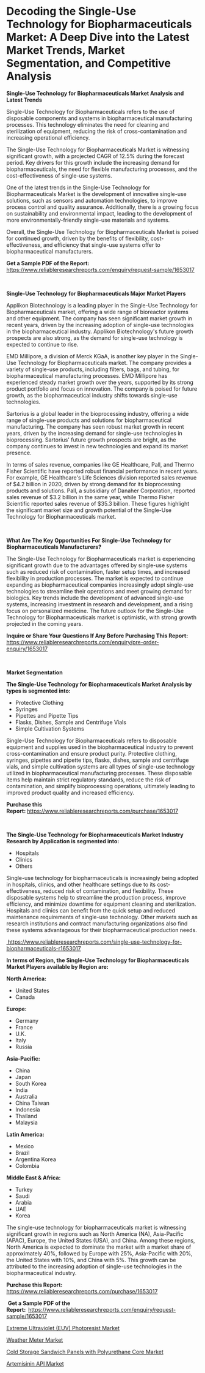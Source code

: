 <p><h1>Decoding the Single-Use Technology for Biopharmaceuticals Market: A Deep Dive into the Latest Market Trends, Market Segmentation, and Competitive Analysis</h1></p><p><strong>Single-Use Technology for Biopharmaceuticals Market Analysis and Latest Trends</strong></p>
<p><p>Single-Use Technology for Biopharmaceuticals refers to the use of disposable components and systems in biopharmaceutical manufacturing processes. This technology eliminates the need for cleaning and sterilization of equipment, reducing the risk of cross-contamination and increasing operational efficiency.</p><p>The Single-Use Technology for Biopharmaceuticals Market is witnessing significant growth, with a projected CAGR of 12.5% during the forecast period. Key drivers for this growth include the increasing demand for biopharmaceuticals, the need for flexible manufacturing processes, and the cost-effectiveness of single-use systems.</p><p>One of the latest trends in the Single-Use Technology for Biopharmaceuticals Market is the development of innovative single-use solutions, such as sensors and automation technologies, to improve process control and quality assurance. Additionally, there is a growing focus on sustainability and environmental impact, leading to the development of more environmentally-friendly single-use materials and systems.</p><p>Overall, the Single-Use Technology for Biopharmaceuticals Market is poised for continued growth, driven by the benefits of flexibility, cost-effectiveness, and efficiency that single-use systems offer to biopharmaceutical manufacturers.</p></p>
<p><strong>Get a Sample PDF of the Report:&nbsp;</strong> <a href="https://www.reliableresearchreports.com/enquiry/request-sample/1653017">https://www.reliableresearchreports.com/enquiry/request-sample/1653017</a></p>
<p>&nbsp;</p>
<p><strong>Single-Use Technology for Biopharmaceuticals Major Market Players</strong></p>
<p><p>Applikon Biotechnology is a leading player in the Single-Use Technology for Biopharmaceuticals market, offering a wide range of bioreactor systems and other equipment. The company has seen significant market growth in recent years, driven by the increasing adoption of single-use technologies in the biopharmaceutical industry. Applikon Biotechnology's future growth prospects are also strong, as the demand for single-use technology is expected to continue to rise.</p><p>EMD Millipore, a division of Merck KGaA, is another key player in the Single-Use Technology for Biopharmaceuticals market. The company provides a variety of single-use products, including filters, bags, and tubing, for biopharmaceutical manufacturing processes. EMD Millipore has experienced steady market growth over the years, supported by its strong product portfolio and focus on innovation. The company is poised for future growth, as the biopharmaceutical industry shifts towards single-use technologies.</p><p>Sartorius is a global leader in the bioprocessing industry, offering a wide range of single-use products and solutions for biopharmaceutical manufacturing. The company has seen robust market growth in recent years, driven by the increasing demand for single-use technologies in bioprocessing. Sartorius' future growth prospects are bright, as the company continues to invest in new technologies and expand its market presence.</p><p>In terms of sales revenue, companies like GE Healthcare, Pall, and Thermo Fisher Scientific have reported robust financial performance in recent years. For example, GE Healthcare's Life Sciences division reported sales revenue of $4.2 billion in 2020, driven by strong demand for its bioprocessing products and solutions. Pall, a subsidiary of Danaher Corporation, reported sales revenue of $3.2 billion in the same year, while Thermo Fisher Scientific reported sales revenue of $35.3 billion. These figures highlight the significant market size and growth potential of the Single-Use Technology for Biopharmaceuticals market.</p></p>
<p>&nbsp;</p>
<p><strong>What Are The Key Opportunities For Single-Use Technology for Biopharmaceuticals Manufacturers?</strong></p>
<p><p>The Single-Use Technology for Biopharmaceuticals market is experiencing significant growth due to the advantages offered by single-use systems such as reduced risk of contamination, faster setup times, and increased flexibility in production processes. The market is expected to continue expanding as biopharmaceutical companies increasingly adopt single-use technologies to streamline their operations and meet growing demand for biologics. Key trends include the development of advanced single-use systems, increasing investment in research and development, and a rising focus on personalized medicine. The future outlook for the Single-Use Technology for Biopharmaceuticals market is optimistic, with strong growth projected in the coming years.</p></p>
<p><strong>Inquire or Share Your Questions If Any Before Purchasing This Report:</strong> <a href="https://www.reliableresearchreports.com/enquiry/pre-order-enquiry/1653017">https://www.reliableresearchreports.com/enquiry/pre-order-enquiry/1653017</a></p>
<p>&nbsp;</p>
<p><strong>Market Segmentation</strong></p>
<p><strong>The Single-Use Technology for Biopharmaceuticals Market Analysis by types is segmented into:</strong></p>
<p><ul><li>Protective Clothing</li><li>Syringes</li><li>Pipettes and Pipette Tips</li><li>Flasks, Dishes, Sample and Centrifuge Vials</li><li>Simple Cultivation Systems</li></ul></p>
<p><p>Single-Use Technology for Biopharmaceuticals refers to disposable equipment and supplies used in the biopharmaceutical industry to prevent cross-contamination and ensure product purity. Protective clothing, syringes, pipettes and pipette tips, flasks, dishes, sample and centrifuge vials, and simple cultivation systems are all types of single-use technology utilized in biopharmaceutical manufacturing processes. These disposable items help maintain strict regulatory standards, reduce the risk of contamination, and simplify bioprocessing operations, ultimately leading to improved product quality and increased efficiency.</p></p>
<p><strong>Purchase this Report:&nbsp;</strong><a href="https://www.reliableresearchreports.com/purchase/1653017">https://www.reliableresearchreports.com/purchase/1653017</a></p>
<p>&nbsp;</p>
<p><strong>The Single-Use Technology for Biopharmaceuticals Market Industry Research by Application is segmented into:</strong></p>
<p><ul><li>Hospitals</li><li>Clinics</li><li>Others</li></ul></p>
<p><p>Single-use technology for biopharmaceuticals is increasingly being adopted in hospitals, clinics, and other healthcare settings due to its cost-effectiveness, reduced risk of contamination, and flexibility. These disposable systems help to streamline the production process, improve efficiency, and minimize downtime for equipment cleaning and sterilization. Hospitals and clinics can benefit from the quick setup and reduced maintenance requirements of single-use technology. Other markets such as research institutions and contract manufacturing organizations also find these systems advantageous for their biopharmaceutical production needs.</p></p>
<p><a href="https://www.reliableresearchreports.com/single-use-technology-for-biopharmaceuticals-r1653017">&nbsp;https://www.reliableresearchreports.com/single-use-technology-for-biopharmaceuticals-r1653017</a></p>
<p><strong>In terms of Region, the Single-Use Technology for Biopharmaceuticals Market Players available by Region are:</strong></p>
<p>
    <p> <strong> North America: </strong>
        <ul>
            <li>United States</li>
            <li>Canada</li>
        </ul>
        </p> 
    <p> <strong> Europe: </strong>
        <ul>
            <li>Germany</li>
            <li>France</li>
            <li>U.K.</li>
            <li>Italy</li>
            <li>Russia</li>
        </ul>
        </p> 
    <p> <strong> Asia-Pacific: </strong>
        <ul>
            <li>China</li>
            <li>Japan</li>
            <li>South Korea</li>
            <li>India</li>
            <li>Australia</li>
            <li>China Taiwan</li>
            <li>Indonesia</li>
            <li>Thailand</li>
            <li>Malaysia</li>
        </ul>
        </p> 
    <p> <strong> Latin America: </strong>
        <ul>
            <li>Mexico</li>
            <li>Brazil</li>
            <li>Argentina Korea</li>
            <li>Colombia</li>
        </ul>
        </p> 
    <p> <strong> Middle East & Africa: </strong>
        <ul>
            <li>Turkey</li>
            <li>Saudi</li>
            <li>Arabia</li>
            <li>UAE</li>
            <li>Korea</li>
        </ul>
    </p>
    </p>
<p><p>The single-use technology for biopharmaceuticals market is witnessing significant growth in regions such as North America (NA), Asia-Pacific (APAC), Europe, the United States (USA), and China. Among these regions, North America is expected to dominate the market with a market share of approximately 40%, followed by Europe with 25%, Asia-Pacific with 20%, the United States with 10%, and China with 5%. This growth can be attributed to the increasing adoption of single-use technologies in the biopharmaceutical industry.</p></p>
<p><strong>Purchase this Report: </strong><a href="https://www.reliableresearchreports.com/purchase/1653017">https://www.reliableresearchreports.com/purchase/1653017</a></p>
<p>&nbsp;<strong>Get a Sample PDF of the Report:&nbsp;&nbsp;</strong><a href="https://www.reliableresearchreports.com/enquiry/request-sample/1653017">https://www.reliableresearchreports.com/enquiry/request-sample/1653017</a></p>
<p><strong></strong></p>
<p><p><a href="https://issuu.com/reportprime-2/docs/extreme-ultraviolet-euv-photoresist-market-size-20">Extreme Ultraviolet (EUV) Photoresist Market</a></p><p><a href="https://view.publitas.com/reportprime-1/weather-meter-market-analysis-and-sze-forecasted-for-period-from-2024-to-2031/">Weather Meter Market</a></p><p><a href="https://cedar-agate-3da.notion.site/Cold-Storage-Sandwich-Panels-with-Polyurethane-Core-Market-Focuses-on-Market-Share-Size-and-Project-b80f1b7c7a744fd2bc90f53c1f257d5b">Cold Storage Sandwich Panels with Polyurethane Core Market</a></p><p><a href="https://copper-carbon-84f.notion.site/Artemisinin-API-Market-Analysis-Its-CAGR-Market-Segmentation-and-Global-Industry-Overview-7316bfce53744bdfb14abee2433fd8c1">Artemisinin API Market</a></p></p>